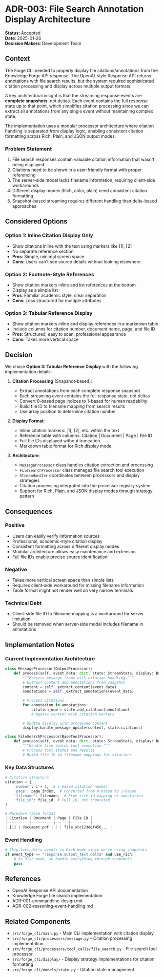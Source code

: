 # ADR-003: File Search Annotation Display Architecture

**Status**: Accepted  
**Date**: 2025-01-26  
**Decision Makers**: Development Team  

## Context

The Forge CLI needed to properly display file citations/annotations from the Knowledge Forge API response. The OpenAI-style Response API returns annotations with file search results, but the system required sophisticated citation processing and display across multiple output formats.

A key architectural insight is that the streaming response events are **complete snapshots**, not deltas. Each event contains the full response state up to that point, which simplifies citation processing since we can extract all annotations from any single event without maintaining complex state.

The implementation uses a modular processor architecture where citation handling is separated from display logic, enabling consistent citation formatting across Rich, Plain, and JSON output modes.

### Problem Statement

1. File search responses contain valuable citation information that wasn't being displayed
2. Citations need to be shown in a user-friendly format with proper referencing
3. The server-side model lacks filename information, requiring client-side workarounds
4. Different display modes (Rich, color, plain) need consistent citation formatting
5. Snapshot-based streaming requires different handling than delta-based approaches

## Considered Options

### Option 1: Inline Citation Display Only
- Show citations inline with the text using markers like [1], [2]
- No separate reference section
- **Pros**: Simple, minimal screen space
- **Cons**: Users can't see source details without looking elsewhere

### Option 2: Footnote-Style References
- Show citation markers inline and list references at the bottom
- Display as a simple list
- **Pros**: Familiar academic style, clear separation
- **Cons**: Less structured for multiple attributes

### Option 3: Tabular Reference Display
- Show citation markers inline and display references in a markdown table
- Include columns for citation number, document name, page, and file ID
- **Pros**: Structured, easy to scan, professional appearance
- **Cons**: Takes more vertical space

## Decision

We chose **Option 3: Tabular Reference Display** with the following implementation details:

1. **Citation Processing** (Snapshot-based):
   - Extract annotations from each complete response snapshot
   - Each streaming event contains the full response state, not deltas
   - Convert 0-based page indices to 1-based for human readability
   - Build file ID to filename mapping from search results
   - Use array position to determine citation number

2. **Display Format**:
   - Inline citation markers: [1], [2], etc. within the text
   - Reference table with columns: Citation | Document | Page | File ID
   - Full file IDs displayed without truncation
   - Markdown table format for Rich display mode

3. **Architecture**:
   - `MessageProcessor` class handles citation extraction and processing
   - `FileSearchProcessor` class manages file search tool execution
   - `StreamHandler` coordinates between processors and display strategies
   - Citation processing integrated into the processor registry system
   - Support for Rich, Plain, and JSON display modes through strategy pattern

## Consequences

### Positive
- Users can easily verify information sources
- Professional, academic-style citation display
- Consistent formatting across different display modes
- Modular architecture allows easy maintenance and extension
- Full file IDs enable precise source identification

### Negative
- Takes more vertical screen space than simple lists
- Requires client-side workaround for missing filename information
- Table format might not render well on very narrow terminals

### Technical Debt
- Client-side file ID to filename mapping is a workaround for server limitation
- Should be removed when server-side model includes filename in annotations

## Implementation Notes

### Current Implementation Architecture
```python
class MessageProcessor(OutputProcessor):
    def process(self, event_data: dict, state: StreamState, display: BaseDisplay):
        """Process message items with citation handling."""
        # Extract content and annotations from snapshot
        content = self._extract_content(event_data)
        annotations = self._extract_annotations(event_data)
        
        # Process citations
        for annotation in annotations:
            citation_num = state.add_citation(annotation)
            # Update content with citation markers
        
        # Update display with processed content
        display.handle_message_update(content, state.citations)

class FileSearchProcessor(BaseToolProcessor):
    def process(self, event_data: dict, state: StreamState, display: BaseDisplay):
        """Handle file search tool execution."""
        # Process tool status and results
        # Build file ID to filename mappings for citations
```

### Key Data Structures
```python
# Citation structure
citation = {
    'number': i + 1,  # 1-based citation number
    'page': page_index,  # Converted from 0-based to 1-based
    'filename': filename,  # From file_id mapping or annotation
    'file_id': file_id  # Full ID, not truncated
}

# Markdown table format
| Citation | Document | Page | File ID |
|----------|----------|------|---------|
| [1] | document.pdf | 5 | file_abc123def456... |
```

### Event Handling
```python
# Skip text delta events in Rich mode since we're using snapshots
if event_type == "response.output_text.delta" and use_rich:
    # In Rich mode, we handle everything through snapshots
    pass
```

## References

- OpenAI Response API documentation
- Knowledge Forge file search implementation
- ADR-001-commandline-design.md
- ADR-002-reasoning-event-handling.md

## Related Components

- `src/forge_cli/main.py` - Main CLI implementation with citation display
- `src/forge_cli/processors/message.py` - Citation processing implementation
- `src/forge_cli/processors/tool_calls/file_search.py` - File search tool processor
- `src/forge_cli/display/` - Display strategy implementations for citation formatting
- `src/forge_cli/models/state.py` - Citation state management